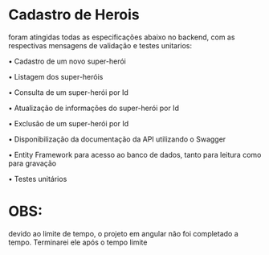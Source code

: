# Cadastro de Herois

foram atingidas todas as especificações abaixo no backend, com as respectivas mensagens de validação e testes unitarios:


•	Cadastro de um novo super-herói

•	Listagem dos super-heróis

•	Consulta de um super-herói por Id

•	Atualização de informações do super-herói por Id

•	Exclusão de um super-herói por Id

•	Disponibilização da documentação da API utilizando o Swagger

•	Entity Framework para acesso ao banco de dados, tanto para leitura como para gravação

•	Testes unitários


# OBS:
devido ao limite de tempo, o projeto em angular não foi completado a tempo. Terminarei ele após o tempo limite
